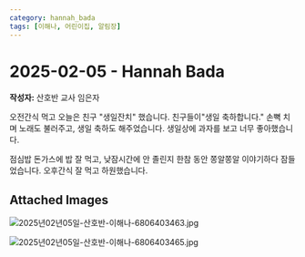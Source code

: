 ```yaml
---
category: hannah_bada
tags: [이해나, 어린이집, 알림장]
---
```


# 2025-02-05 - Hannah Bada

**작성자:** 산호반 교사 임은자  

오전간식 먹고 오늘은 친구 "생일잔치" 했습니다. 친구들이"생일 축하합니다." 손뼉 치며 노래도 불러주고, 생일 축하도 해주었습니다. 생일상에 과자를 보고  너무 좋아했습니다.

점심밥  돈가스에 밥 잘 먹고, 낮잠시간에 안 졸린지 한참 동안 쫑알쫑알 이야기하다 잠들었습니다. 오후간식 잘 먹고 하원했습니다.

## Attached Images
![2025년02년05일-산호반-이해나-6806403463.jpg](https://feghi.github.io/assets/img/bada_photo/2025년02년05일-산호반-이해나-6806403463.jpg)

![2025년02년05일-산호반-이해나-6806403465.jpg](https://feghi.github.io/assets/img/bada_photo/2025년02년05일-산호반-이해나-6806403465.jpg)

